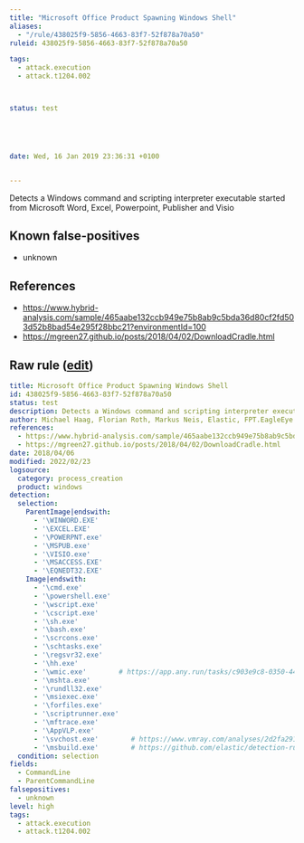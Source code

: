 ```yaml
---
title: "Microsoft Office Product Spawning Windows Shell"
aliases:
  - "/rule/438025f9-5856-4663-83f7-52f878a70a50"
ruleid: 438025f9-5856-4663-83f7-52f878a70a50

tags:
  - attack.execution
  - attack.t1204.002



status: test





date: Wed, 16 Jan 2019 23:36:31 +0100


---
```


Detects a Windows command and scripting interpreter executable started from Microsoft Word, Excel, Powerpoint, Publisher and Visio

<!--more-->


## Known false-positives

* unknown



## References

* https://www.hybrid-analysis.com/sample/465aabe132ccb949e75b8ab9c5bda36d80cf2fd503d52b8bad54e295f28bbc21?environmentId=100
* https://mgreen27.github.io/posts/2018/04/02/DownloadCradle.html


## Raw rule ([edit](https://github.com/SigmaHQ/sigma/edit/master/rules/windows/process_creation/proc_creation_win_office_shell.yml))
```yaml
title: Microsoft Office Product Spawning Windows Shell
id: 438025f9-5856-4663-83f7-52f878a70a50
status: test
description: Detects a Windows command and scripting interpreter executable started from Microsoft Word, Excel, Powerpoint, Publisher and Visio
author: Michael Haag, Florian Roth, Markus Neis, Elastic, FPT.EagleEye Team
references:
  - https://www.hybrid-analysis.com/sample/465aabe132ccb949e75b8ab9c5bda36d80cf2fd503d52b8bad54e295f28bbc21?environmentId=100
  - https://mgreen27.github.io/posts/2018/04/02/DownloadCradle.html
date: 2018/04/06
modified: 2022/02/23
logsource:
  category: process_creation
  product: windows
detection:
  selection:
    ParentImage|endswith:
      - '\WINWORD.EXE'
      - '\EXCEL.EXE'
      - '\POWERPNT.exe'
      - '\MSPUB.exe'
      - '\VISIO.exe'
      - '\MSACCESS.EXE'
      - '\EQNEDT32.EXE'
    Image|endswith:
      - '\cmd.exe'
      - '\powershell.exe'
      - '\wscript.exe'
      - '\cscript.exe'
      - '\sh.exe'
      - '\bash.exe'
      - '\scrcons.exe'
      - '\schtasks.exe'
      - '\regsvr32.exe'
      - '\hh.exe'
      - '\wmic.exe'        # https://app.any.run/tasks/c903e9c8-0350-440c-8688-3881b556b8e0/
      - '\mshta.exe'
      - '\rundll32.exe'
      - '\msiexec.exe'
      - '\forfiles.exe'
      - '\scriptrunner.exe'
      - '\mftrace.exe'
      - '\AppVLP.exe'
      - '\svchost.exe'        # https://www.vmray.com/analyses/2d2fa29185ad/report/overview.html
      - '\msbuild.exe'        # https://github.com/elastic/detection-rules/blob/main/rules/windows/defense_evasion_execution_msbuild_started_by_office_app.toml
  condition: selection
fields:
  - CommandLine
  - ParentCommandLine
falsepositives:
  - unknown
level: high
tags:
  - attack.execution
  - attack.t1204.002

```
